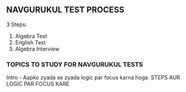 ## NAVGURUKUL TEST PROCESS

 3 Steps: 
 1. Algebra Test 
 2. English Test
 3. Algebra Interview 

### TOPICS TO STUDY FOR NAVGURUKUL TESTS
Intro - Aapko zyada se zyada logic par focus karna hoga.
STEPS AUR LOGIC PAR FOCUS KARE





